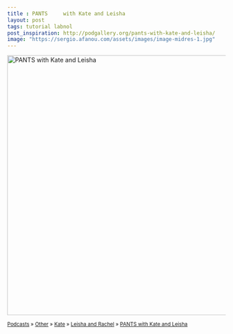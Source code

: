```yaml
---
title : PANTS     with Kate and Leisha
layout: post
tags: tutorial labnol
post_inspiration: http://podgallery.org/pants-with-kate-and-leisha/
image: "https://sergio.afanou.com/assets/images/image-midres-1.jpg"
---
```


<p><a href="http://podgallery.org/pants-with-kate-and-leisha/" style="border:none;"><img width="600" height="600" src="http://podgallery.org/artwork/podcasts/pants-with-kate-and-leisha.jpg" class="attachment-post-thumbnail size-post-thumbnail wp-post-image" alt="PANTS     with Kate and Leisha" srcset="http://i2.wp.com/podgallery.org/artwork/podcasts/pants-with-kate-and-leisha.jpg?resize=200%2C200 200w, http://i2.wp.com/podgallery.org/artwork/podcasts/pants-with-kate-and-leisha.jpg?w=600 600w" sizes="(max-width: 600px) 100vw, 600px" /></a></p><p><small><a href="http://podgallery.org/">Podcasts</a> &raquo; <a href="http://podgallery.org/topic/religion-spirituality/other/" title="1464">Other</a> &raquo; <a href="http://podgallery.org/producer/kate/" rel="tag">Kate</a> &raquo; <a href="http://podgallery.org/producer/leisha-and-rachel/" rel="tag">Leisha and Rachel</a> &raquo; <a href='http://podgallery.org/pants-with-kate-and-leisha/'>PANTS     with Kate and Leisha</a></small></p><div class='yarpp-related-rss yarpp-related-none'>
</div>
